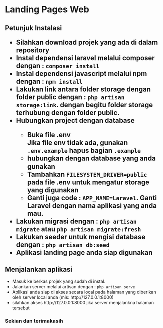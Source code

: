 <h1>Landing Pages Web</h1>

<h2>Petunjuk Instalasi</p>
<ul>
    <li>Silahkan download projek yang ada di dalam repository</li>
    <li>Instal dependensi laravel melalui composer dengan : <code>composer install</code></li>
    <li>Instal dependensi javascript melalui npm dengan : <code>npm install</code></li>
    <li>Lakukan link antara folder storage dengan folder public dengan : <code>php artisan storage:link</code>. dengan begitu folder storage terhubung dengan folder public.</li>
    <li>Hubungkan project dengan database</li>
    <ul>
        <li>Buka file .env</li>
        Jika file env tidak ada, gunakan <code>.env.example</code> hapus bagian <code>.example</code>
        <li>hubungkan dengan database yang anda gunakan</li>
        <li>Tambahkan <code>FILESYSTEM_DRIVER=public</code> pada file .env untuk mengatur storage yang digunakan</li>
        <li>Ganti juga code : <code>APP_NAME=Laravel</code>. Ganti <strong>Laravel</strong> dengan nama aplikasi yang anda mau.
    </ul>
    <li>Lakukan migrasi dengan : <code>php artisan migrate</code> atau <code>php artisan migrate:fresh</code></li>
    <li>Lakukan seeder untuk mengisi database dengan : <code>php artisan db:seed</code></li>
    <li>Aplikasi landing page anda siap digunakan</li>
</ul>

<h2>Menjalankan aplikasi</h2>
<ul>
    <li>Masuk ke berkas projek yang sudah di instal.</li>
    <li>Jalankan server melalui artisan dengan : <code>php artisan serve</code></li>
    <li>Aplikasi anda siap di akses secara local pada halaman yang diberikan oleh server local anda (mis: http://127.0.0.1:8000)</li>
    <li>silahkan akses http://127.0.0.1:8000 jika server menjalankna halaman tersebut</li>
 </ul>
 
 <h3>Sekian dan terimakasih</h3>
